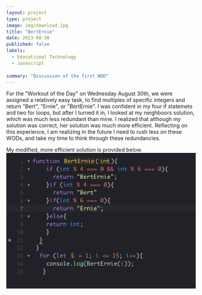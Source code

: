 ```yaml
---
layout: project
type: project
image: img/download.jpg
title: "BertErnie"
date: 2023-08-30
published: false
labels:
  - Educational Technology
  - Javascript

summary: "Discussion of the first WOD"
---
```

For the "Workout of the Day" on Wednesday August 30th, we were assigned a relatively easy task, to find multiples of specific integers and return "Bert", "Ernie", or "BertErnie". I was confident in my four if statemets and two for loops, but after I turned it in, I looked at my neighboors solution, which was much less redundant than mine. I realized that although my solution was correct, her solution was much more efficient. Reflecting on this experience, I am realizing in the future I need to rush less on these WODs, and take my time to think through these redundancies. 

My modified, more efficient solution is provided below.
<img class="img-fluid" allign= "img-center" src="../img/BERTERNIE.png">
